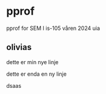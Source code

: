 # pprof
pprof for SEM I is-105 våren 2024 uia

## olivias
dette er min nye linje

dette er enda en ny linje

dsaas
